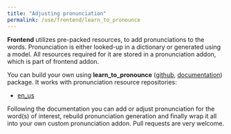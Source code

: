 ```yaml
---
title: "Adjusting pronunciation"
permalink: /use/frontend/learn_to_pronounce
---
```


**Frontend** utilizes pre-packed resources,
to add pronunciations to the words. Pronunciation is either
looked-up in a dictionary or generated using a model.
All resources required for it are stored in a pronunciation
addon, which is part of frontend addon.

You can build your own using **learn_to_pronounce**
([github](https://github.com/balacoon/learn_to_pronounce), 
[documentation](../../../packages_docs/learn_to_pronounce/index.html)) package.
It works with pronunciation resource repositories:

- [en_us](https://github.com/balacoon/en_us_pronunciation)

Following the documentation you can add or adjust pronunciation for the word(s)
of interest, rebuild pronunciation generation and finally wrap it all into your own
custom pronunciation addon. Pull requests are very welcome.
